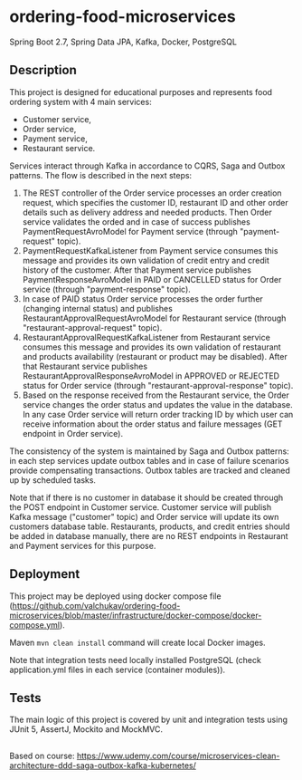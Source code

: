 # ordering-food-microservices
Spring Boot 2.7, Spring Data JPA, Kafka, Docker, PostgreSQL

## Description

This project is designed for educational purposes and represents food ordering system with 4 main services: 
- Customer service,
- Order service,
- Payment service,
- Restaurant service.

Services interact through Kafka in accordance to CQRS, Saga and Outbox patterns. The flow is described in the next steps:

1. The REST controller of the Order service processes an order creation request, which specifies the customer ID, restaurant ID and other order details such as delivery address and needed products. Then Order service validates the orded and in case of success publishes PaymentRequestAvroModel for Payment service (through "payment-request" topic).
2. PaymentRequestKafkaListener from Payment service consumes this message and provides its own validation of credit entry and credit history of the customer. After that Payment service publishes PaymentResponseAvroModel in PAID or CANCELLED status for Order service (through "payment-response" topic).
3. In case of PAID status Order service processes the order further (changing internal status) and publishes RestaurantApprovalRequestAvroModel for Restaurant service (through "restaurant-approval-request" topic).
4. RestaurantApprovalRequestKafkaListener from Restaurant service consumes this message and provides its own validation of restaurant and products availability (restaurant or product may be disabled). After that Restaurant service publishes RestaurantApprovalResponseAvroModel in APPROVED or REJECTED status for Order service (through "restaurant-approval-response" topic).
5. Based on the response received from the Restaurant service, the Order service changes the order status and updates the value in the database. In any case Order service will return order tracking ID by which user can receive information about the order status and failure messages (GET endpoint in Order service).

The consistency of the system is maintained by Saga and Outbox patterns: in each step services update outbox tables and in case of failure scenarios provide compensating transactions. Outbox tables are tracked and cleaned up by scheduled tasks.

Note that if there is no customer in database it should be created through the POST endpoint in Customer service. Customer service will publish Kafka message ("customer" topic) and Order service will update its own customers database table. Restaurants, products, and credit entries should be added in database manually, there are no REST endpoints in Restaurant and Payment services for this purpose.

## Deployment

This project may be deployed using docker compose file (https://github.com/valchukav/ordering-food-microservices/blob/master/infrastructure/docker-compose/docker-compose.yml). 

Maven `mvn clean install` command will create local Docker images.

Note that integration tests need locally installed PostgreSQL (check application.yml files in each service (container modules)).

## Tests

The main logic of this project is covered by unit and integration tests using JUnit 5, AssertJ, Mockito and MockMVC.

##
Based on course: https://www.udemy.com/course/microservices-clean-architecture-ddd-saga-outbox-kafka-kubernetes/
